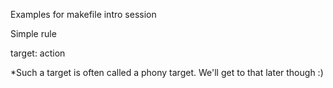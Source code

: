 Examples for makefile intro session

Simple rule 

target:
        action


*Such a target is often called a phony target. We'll get to that later though :)         